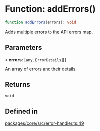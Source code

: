 # Function: addErrors()

```ts
function addErrors(errors): void
```

Adds multiple errors to the API errors map.

## Parameters

• **errors**: [`any`, `ErrorDetails`][]

An array of errors and their details.

## Returns

`void`

## Defined in

[packages/core/src/error-handler.ts:49](https://github.com/vramework/vramework/blob/d6bdd98863fc2395b074502b5cd67b069031d73f/packages/core/src/error-handler.ts#L49)

